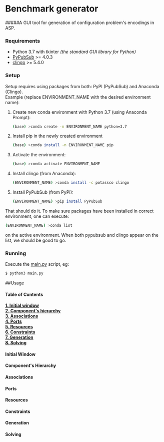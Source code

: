 # Benchmark generator

#####A GUI tool for generation of configuration problem's encodings in ASP.

### Requirements
 - Python 3.7 with tkinter _(the standard GUI library for Python)_
 - [PyPubSub](https://pypi.org/project/PyPubSub/ "PyPubSub on PyPI") >= 4.0.3
 - [clingo](https://anaconda.org/potassco/clingo "Clingo on anaconda") >= 5.4.0

### Setup 
Setup requires using packages from both: PyPI (PyPubSub) and Anaconda (Clingo).\
Example (replace ENVIRONMENT_NAME with the desired environment name):
1. Create new conda environment with Python 3.7 (using Anaconda Prompt):
    ```sh
    (base) >conda create -n ENVIRONMENT_NAME python=3.7
    ```
2. Install pip in the newly created environment
    ```sh
    (base) >conda install -n ENVIRONMENT_NAME pip
    ```
3. Activate the environment:
    ```sh
    (base) >conda activate ENVIRONMENT_NAME
    ```
4. Install clingo (from Anaconda):
    ```sh
    (ENVIRONMENT_NAME) >conda install -c potassco clingo
    ```
5. Install PyPubSub (from PyPI):
    ```sh
    (ENVIRONMENT_NAME) >pip install PyPubSub
    ```
That should do it. To make sure packages have been installed in correct environment, one can execute:
```sh
(ENVIRONMENT_NAME) >conda list
```
on the active environment. When both pypubsub and clingo appear on the list, we should be good to go.
   
### Running
Execute the [main.py](../asp-benchmark-generator/main.py) script, eg:
```sh
$ python3 main.py
```
##Usage

#### Table of Contents
**[1. Initial window](#initial-window)**\
**[2. Component's hierarchy](#component's-hierarchy)**\
**[3. Associations](#associations)**\
**[4. Ports](#ports)**\
**[5. Resources](#resources)**\
**[6. Constraints](#constraints)**\
**[7. Generation](#generation)**\
**[8. Solving](#solving)**

#### Initial Window

#### Component's Hierarchy

#### Associations

#### Ports

#### Resources 

#### Constraints

#### Generation

#### Solving






